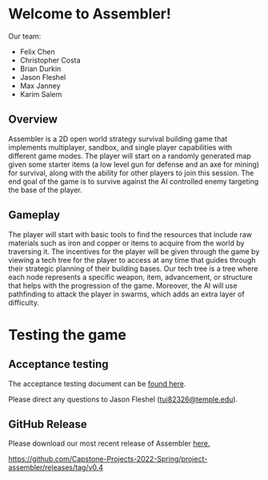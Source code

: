 ﻿# Welcome to Assembler!
Our team:
-   Felix Chen
-   Christopher Costa
-   Brian Durkin
-   Jason Fleshel
-   Max Janney
-   Karim Salem

## Overview

Assembler is a 2D open world strategy survival building game that implements multiplayer, sandbox, and single player capabilities with different game modes. The player will start on a randomly generated map given some starter items (a low level gun for defense and an axe for mining) for survival, along with the ability for other players to join this session. The end goal of the game is to survive against the AI controlled enemy targeting the base of the player.

## Gameplay

The player will start with basic tools to find the resources that include raw materials such as iron and copper or items to acquire from the world by traversing it. The incentives for the player will be given through the game by viewing a tech tree for the player to access at any time that guides through their strategic planning of their building bases. Our tech tree is a tree where each node represents a specific weapon, item, advancement, or structure that helps with the progression of the game. Moreover, the AI will use pathfinding to attack the player in swarms, which adds an extra layer of difficulty.

# Testing the game

## Acceptance testing

The acceptance testing document can be [found here](https://tuprd-my.sharepoint.com/:x:/g/personal/tui82326_temple_edu/ETXYuHWDtEFDuC8e-xdAK7gBOWf6VKygBqXhAnNXJomyBw?e=3xlCKe).

Please direct any questions to Jason Fleshel (tui82326@temple.edu).

## GitHub Release

Please download our most recent release of Assembler [here.](https://github.com/Capstone-Projects-2022-Spring/project-assembler/releases/tag/v0.4)

https://github.com/Capstone-Projects-2022-Spring/project-assembler/releases/tag/v0.4
